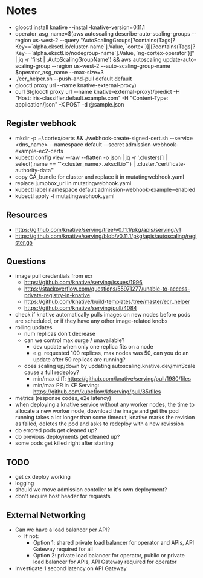 # Notes

* glooctl install knative --install-knative-version=0.11.1
* operator_asg_name=$(aws autoscaling describe-auto-scaling-groups --region us-west-2 --query "AutoScalingGroups[?contains(Tags[?Key==\`alpha.eksctl.io/cluster-name\`].Value, \`cortex\`)]|[?contains(Tags[?Key==\`alpha.eksctl.io/nodegroup-name\`].Value, \`ng-cortex-operator\`)]" | jq -r 'first | .AutoScalingGroupName') && aws autoscaling update-auto-scaling-group --region us-west-2 --auto-scaling-group-name $operator_asg_name --max-size=3
* ./ecr_helper.sh --push-and-pull default default
* glooctl proxy url --name knative-external-proxy)
* curl $(glooctl proxy url --name knative-external-proxy)/predict -H "Host: iris-classifier.default.example.com" -H "Content-Type: application/json" -X POST -d @sample.json

## Register webhook

* mkdir -p ~/.cortex/certs && ./webhook-create-signed-cert.sh --service <dns_name> --namespace default --secret admission-webhook-example-ec2-certs
* kubectl config view --raw --flatten -o json | jq -r '.clusters[] | select(.name == "'<cluster_name>.<region>.eksctl.io'") | .cluster."certificate-authority-data"'
* copy CA_bundle for cluster and replace it in mutatingwebhook.yaml
* replace jumpbox_url in mutatingwebhook.yaml
* kubectl label namespace default admission-webhook-example=enabled
* kubectl apply -f mutatingwebhook.yaml

## Resources

* https://github.com/knative/serving/tree/v0.11.1/pkg/apis/serving/v1
* https://github.com/knative/serving/blob/v0.11.1/pkg/apis/autoscaling/register.go

## Questions

* image pull credentials from ecr
  * https://github.com/knative/serving/issues/1996
  * https://stackoverflow.com/questions/55971277/unable-to-access-private-registry-in-knative
  * https://github.com/knative/build-templates/tree/master/ecr_helper
  * https://github.com/knative/serving/pull/4084
* check if knative automatically pulls images on new nodes before pods are scheduled, or if they have any other image-related knobs
* rolling updates
  * num replicas don't decrease
  * can we control max surge / unavailable?
    * dev update when only one replica fits on a node
    * e.g. requested 100 replicas, max nodes was 50, can you do an update after 50 replicas are running?
  * does scaling up/down by updating autoscaling.knative.dev/minScale cause a full redeploy?
    * min/max diff: https://github.com/knative/serving/pull/1980/files
    * min/max PR in KF Serving: https://github.com/kubeflow/kfserving/pull/85/files
* metrics (response codes, e2e latency)
* when deploying a knative service without any worker nodes, the time to allocate a new worker node, download the image and get the pod running takes a lot longer than some timeout, knative marks the revision as failed, deletes the pod and asks to redeploy with a new revission
* do errored pods get cleaned up?
* do previous deployments get cleaned up?
* some pods get killed right after starting

## TODO

* get cx deploy working
* logging
* should we move admission contoller to it's own deployment?
* don't require host header for requests

## External Networking

* Can we have a load balancer per API?
  * If not:
    * Option 1: shared private load balancer for operator and APIs, API Gateway required for all
    * Option 2: private load balancer for operator, public or private load balancer for APIs, API Gateway required for operator
* Investigate 1 second latency on API Gateway
